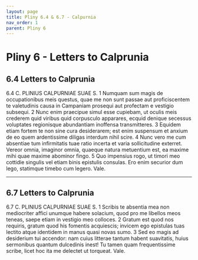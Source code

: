 ```yaml
---
layout: page
title: Pliny 6.4 & 6.7 - Calpurnia
nav_order: 1
parent: Pliny 6
---
```


# Pliny 6 - Letters to Calprunia

## 6.4 Letters to Calprunia


6.4 C. PLINIUS CALPURNIAE SUAE S.
1 Numquam sum magis de occupationibus meis questus, quae me non sunt passae aut proficiscentem te valetudinis causa in Campaniam prosequi aut profectam e vestigio subsequi. 2 Nunc enim praecipue simul esse cupiebam, ut oculis meis crederem quid viribus quid corpusculo apparares, ecquid denique secessus voluptates regionisque abundantiam inoffensa transmitteres. 3 Equidem etiam fortem te non sine cura desiderarem; est enim suspensum et anxium de eo quem ardentissime diligas interdum nihil scire. 4 Nunc vero me cum absentiae tum infirmitatis tuae ratio incerta et varia sollicitudine exterret. Vereor omnia, imaginor omnia, quaeque natura metuentium est, ea maxime mihi quae maxime abominor fingo. 5 Quo impensius rogo, ut timori meo cottidie singulis vel etiam binis epistulis consulas. Ero enim securior dum lego, statimque timebo cum legero. Vale.



------------------

## 6.7 Letters to Calprunia

6.7   C. PLINIUS CALPURNIAE SUAE S.
1 Scribis te absentia mea non mediocriter affici unumque habere solacium, quod pro me libellos meos teneas, saepe etiam in vestigio meo colloces. 2 Gratum est quod nos requiris, gratum quod his fomentis acquiescis; invicem ego epistulas tuas lectito atque identidem in manus quasi novas sumo. 3 Sed eo magis ad desiderium tui accendor: nam cuius litterae tantum habent suavitatis, huius sermonibus quantum dulcedinis inest! Tu tamen quam frequentissime scribe, licet hoc ita me delectet ut torqueat. Vale.
